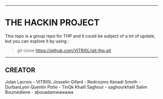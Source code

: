 ***
# THE HACKIN PROJECT
This repo is a group repo for THP and it could be subject of a lot of update, but you can explore it by using :
> git clone https://github.com/VITRI0L/git-thp.git

***
## CREATOR
Jolan Lacroix - VITRI0L
Josselin Gifard - Redcozmo
Kenadi Smoth - DurbanLyon
Quentin Potie - TinQk
Khalil Saghour - saghourkhalil
Salim Boumediene - abouadamwawawa